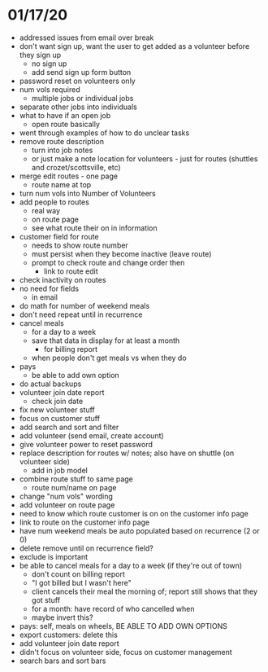 # 01/17/20
  - addressed issues from email over break
  - don't want sign up, want the user to get added as a volunteer before they sign up
    - no sign up
    - add send sign up form button
  - password reset on volunteers only
  - num vols required
    - multiple jobs or individual jobs
  - separate other jobs into individuals
  - what to have if an open job
    - open route basically
  - went through examples of how to do unclear tasks
  - remove route description
    - turn into job notes
    - or just make a note location for volunteers - just for routes (shuttles and crozet/scottsville, etc)
  - merge edit routes - one page
    - route name at top
  - turn num vols into Number of Volunteers
  - add people to routes
    - real way
    - on route page
    - see what route their on in information
  - customer field for route
    - needs to show route number
    - must persist when they become inactive (leave route)
    - prompt to check route and change order then
      - link to route edit
  - check inactivity on routes
  - no need for fields
    - in email
  - do math for number of weekend meals
  - don't need repeat until in recurrence
  - cancel meals
    - for a day to a week
    - save that data in display for at least a month
      - for billing report
    - when people don't get meals vs when they do
  - pays
    - be able to add own option
  - do actual backups
  - volunteer join date report
    - check join date
  - fix new volunteer stuff
  - focus on customer stuff
  - add search and sort and filter
  - add volunteer (send email, create account)
  - give volunteer power to reset password
  - replace description for routes w/ notes; also have on shuttle (on volunteer side)
    - add in job model
  - combine route stuff to same page
    - route num/name on page
  - change "num vols" wording
  - add volunteer on route page 
  - need to know which route customer is on on the customer info page 
  - link to route on the customer info page
  - have num weekend meals be auto populated based on recurrence (2 or 0)
  - delete remove until on recurrence field?
  - exclude is important
  - be able to cancel meals for a day to a week (if they're out of town)
    - don't count on billing report
    - "I got billed but I wasn't here"
    - client cancels their meal the morning of; report still shows that they got stuff
    - for a month: have record of who cancelled when 
    -  maybe invert this?
  - pays: self, meals on wheels, BE ABLE TO ADD OWN OPTIONS
  - export customers: delete this
  - add volunteer join date report 
  - didn't focus on volunteer side, focus on customer management
  - search bars and sort bars 
